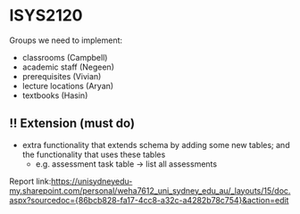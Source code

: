 # ISYS2120
Groups we need to implement:
- classrooms (Campbell)
- academic staff (Negeen)
- prerequisites (Vivian)
- lecture locations (Aryan) 
- textbooks (Hasin)

## !! Extension (must do)
- extra functionality that extends schema by adding some new tables; and the functionality that uses these tables
  - e.g. assessment task table -> list all assessments

Report link:https://unisydneyedu-my.sharepoint.com/personal/weha7612_uni_sydney_edu_au/_layouts/15/doc.aspx?sourcedoc={86bcb828-fa17-4cc8-a32c-a4282b78c754}&action=edit
